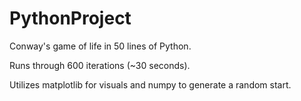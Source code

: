 # PythonProject
Conway's game of life in 50 lines of Python.

Runs through 600 iterations (~30 seconds).

Utilizes matplotlib for visuals and numpy to generate a random start.